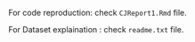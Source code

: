 For code reproduction: check `CJReport1.Rmd` file.


For Dataset explaination : check `readme.txt` file.
